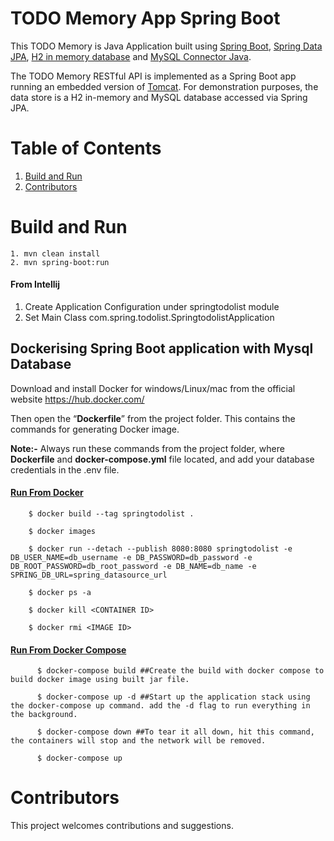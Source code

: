 # TODO Memory App Spring Boot

This TODO Memory is Java Application
built using [Spring Boot](https://spring.io/projects/spring-boot), 
[Spring Data JPA](https://spring.io/projects/spring-data-jpa), 
[H2 in memory database](https://www.h2database.com/html/main.html) and [MySQL Connector Java](https://dev.mysql.com/doc/connector-j/8.0/en/connector-j-installing-maven.html).

The TODO Memory RESTful API is implemented as a Spring Boot app running an embedded version of [Tomcat](http://tomcat.apache.org/). For demonstration purposes, the data store is a H2 in-memory and MySQL database accessed via Spring JPA.

# Table of Contents
1. [Build and Run](#build-and-run)
2. [Contributors](#contributors)

# Build and Run
    1. mvn clean install
    2. mvn spring-boot:run
    
 #### From Intellij
 1. Create Application Configuration under springtodolist module
 2. Set Main Class
 	  com.spring.todolist.SpringtodolistApplication
 
 ## Dockerising Spring Boot application with Mysql Database
   Download and install Docker for windows/Linux/mac from the official website https://hub.docker.com/
   
   Then open the “**Dockerfile**” from the project folder.
   This contains the commands for generating Docker image.

   **Note:-** Always run these commands from the project folder, where **Dockerfile** and **docker-compose.yml** file located, and add your database credentials in the .env file.
 
  #### [Run From Docker](https://docs.docker.com/language/java/build-images/)
        $ docker build --tag springtodolist .
         
        $ docker images
        
        $ docker run --detach --publish 8080:8080 springtodolist -e DB_USER_NAME=db_username -e DB_PASSWORD=db_password -e DB_ROOT_PASSWORD=db_root_password -e DB_NAME=db_name -e SPRING_DB_URL=spring_datasource_url
        
        $ docker ps -a
        
        $ docker kill <CONTAINER ID>
        
        $ docker rmi <IMAGE ID>
  #### [Run From Docker Compose](https://docs.docker.com/get-started/08_using_compose/)
          $ docker-compose build ##Create the build with docker compose to build docker image using built jar file.
           
          $ docker-compose up -d ##Start up the application stack using the docker-compose up command. add the -d flag to run everything in the background.
          
          $ docker-compose down ##To tear it all down, hit this command, the containers will stop and the network will be removed.
          
          $ docker-compose up 
          
 # Contributors
   This project welcomes contributions and suggestions. 	      
